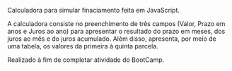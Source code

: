 Calculadora para simular finaciamento feita em JavaScript. 

A calculadora consiste no preenchimento de três campos (Valor, Prazo em anos e Juros ao ano) para apresentar o resultado do prazo em meses, dos juros ao mês
e do juros acumulado. Além disso, apresenta, por meio de uma tabela, os valores da primeira à quinta parcela.

Realizado à fim de completar atividade do BootCamp.
